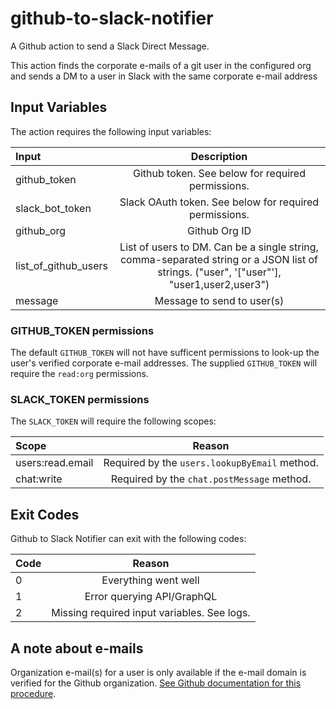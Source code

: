 # github-to-slack-notifier

A Github action to send a Slack Direct Message.

This action finds the corporate e-mails of a git user in the configured org and sends a DM to a user in Slack with the same corporate e-mail address

## Input Variables

The action requires the following input variables:

| Input              | Description   |
| :---------------- | :------: |
| github_token                 |   Github token. See below for required permissions.  |
| slack_bot_token                 |  Slack OAuth token. See below for required permissions. |
| github_org                 |  Github Org ID  |
| list_of_github_users | List of users to DM. Can be a single string, comma-separated string or a JSON list of strings. ("user", '["user"'], "user1,user2,user3") |
| message | Message to send to user(s) |

### GITHUB_TOKEN permissions

The default `GITHUB_TOKEN` will not have sufficent permissions to look-up the user's verified corporate e-mail addresses.
The supplied `GITHUB_TOKEN` will require the `read:org` permissions.

### SLACK_TOKEN permissions

The `SLACK_TOKEN` will require the following scopes:

| Scope              | Reason   |
| :---------------- | :------: |
| users:read.email  |  Required by the `users.lookupByEmail` method.  |
| chat:write        | Required by the `chat.postMessage` method. |

## Exit Codes

Github to Slack Notifier can exit with the following codes:

| Code              | Reason   |
| :---------------- | :------: |
| 0                 |   Everything went well  |
| 1                 | Error querying API/GraphQL |
| 2                 |   Missing required input variables. See logs.  |

## A note about e-mails

Organization e-mail(s) for a user is only available if the e-mail domain is verified for the Github organization.
[See Github documentation for this procedure](https://docs.github.com/en/organizations/managing-organization-settings/verifying-or-approving-a-domain-for-your-organization).
